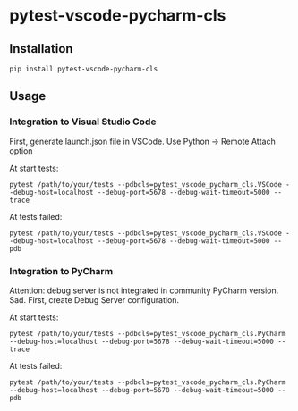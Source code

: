 # pytest-vscode-pycharm-cls
## Installation
    pip install pytest-vscode-pycharm-cls
## Usage
### Integration to Visual Studio Code
First, generate launch.json file in VSCode. Use Python -> Remote Attach option

At start tests:

    pytest /path/to/your/tests --pdbcls=pytest_vscode_pycharm_cls.VSCode --debug-host=localhost --debug-port=5678 --debug-wait-timeout=5000 --trace

At tests failed:

    pytest /path/to/your/tests --pdbcls=pytest_vscode_pycharm_cls.VSCode --debug-host=localhost --debug-port=5678 --debug-wait-timeout=5000 --pdb

### Integration to PyCharm
Attention: debug server is not integrated in community PyCharm version. Sad.
First, create Debug Server configuration.

At start tests:

    pytest /path/to/your/tests --pdbcls=pytest_vscode_pycharm_cls.PyCharm --debug-host=localhost --debug-port=5678 --debug-wait-timeout=5000 --trace

At tests failed:

    pytest /path/to/your/tests --pdbcls=pytest_vscode_pycharm_cls.PyCharm --debug-host=localhost --debug-port=5678 --debug-wait-timeout=5000 --pdb